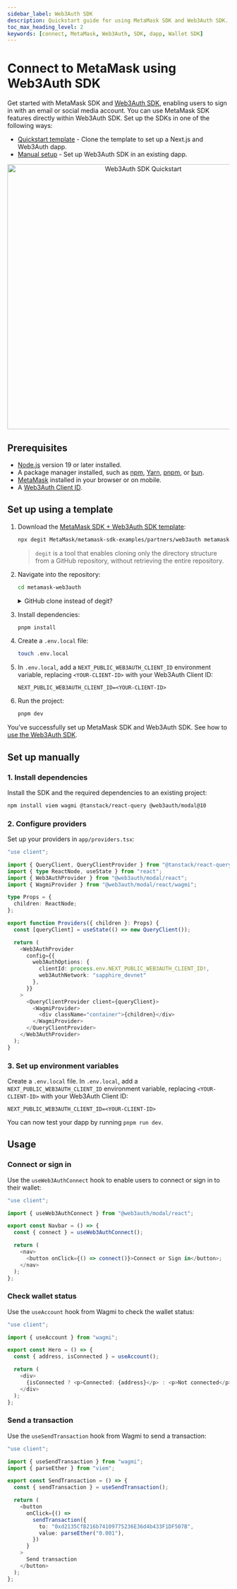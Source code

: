 ```yaml
---
sidebar_label: Web3Auth SDK
description: Quickstart guide for using MetaMask SDK and Web3Auth SDK.
toc_max_heading_level: 2
keywords: [connect, MetaMask, Web3Auth, SDK, dapp, Wallet SDK]
---
```


# Connect to MetaMask using Web3Auth SDK

Get started with MetaMask SDK and [Web3Auth SDK](https://web3auth.io/docs/),
enabling users to sign in with an email or social media account.
You can use MetaMask SDK features directly within Web3Auth SDK.
Set up the SDKs in one of the following ways:

- [Quickstart template](#set-up-using-a-template) - Clone the template to set up a Next.js and Web3Auth dapp.
- [Manual setup](#set-up-manually) - Set up Web3Auth SDK in an existing dapp.

<p align="center">
  <a href="https://metamask-web3auth-demo.vercel.app/" target="_blank">
    <img src={require("../_assets/quickstart-web3auth.png").default} alt="Web3Auth SDK Quickstart" width="600px" />
  </a>
</p>

## Prerequisites

- [Node.js](https://nodejs.org/) version 19 or later installed.
- A package manager installed, such as [npm](https://docs.npmjs.com/downloading-and-installing-node-js-and-npm), [Yarn](https://yarnpkg.com/), [pnpm](https://pnpm.io/installation), or [bun](https://bun.sh/).
- [MetaMask](https://metamask.io/) installed in your browser or on mobile.
- A [Web3Auth Client ID](https://web3auth.io/docs/dashboard/create-new-project#get-the-client-id).

## Set up using a template

1. Download the [MetaMask SDK + Web3Auth SDK template](https://github.com/MetaMask/metamask-sdk-examples/tree/main/partners/web3auth):

   ```bash
   npx degit MetaMask/metamask-sdk-examples/partners/web3auth metamask-web3auth
   ```

   > `degit` is a tool that enables cloning only the directory structure from a GitHub repository, without retrieving the entire repository.

2. Navigate into the repository:

   ```bash
   cd metamask-web3auth
   ```

    <details>
    <summary>GitHub clone instead of degit?</summary>
    <div>
    Clone the MetaMask SDK examples repository and navigate into the `partners/web3auth` directory:

   ```bash
   git clone https://github.com/MetaMask/metamask-sdk-examples
   cd metamask-sdk-examples/partners/web3auth
   ```

   > Note: _this will download the entire repository._

    </div>
    </details>

3. Install dependencies:

   ```bash
   pnpm install
   ```

4. Create a `.env.local` file:

   ```bash
   touch .env.local
   ```

5. In `.env.local`, add a `NEXT_PUBLIC_WEB3AUTH_CLIENT_ID` environment variable, replacing `<YOUR-CLIENT-ID>` with your Web3Auth Client ID:

   ```text title=".env.local"
   NEXT_PUBLIC_WEB3AUTH_CLIENT_ID=<YOUR-CLIENT-ID>
   ```

6. Run the project:

   ```bash
   pnpm dev
   ```

You've successfully set up MetaMask SDK and Web3Auth SDK.
See how to [use the Web3Auth SDK](#usage).

## Set up manually

### 1. Install dependencies

Install the SDK and the required dependencies to an existing project:

```bash npm2yarn
npm install viem wagmi @tanstack/react-query @web3auth/modal@10
```

### 2. Configure providers

Set up your providers in `app/providers.tsx`:

```typescript title="providers.tsx"
"use client";

import { QueryClient, QueryClientProvider } from "@tanstack/react-query";
import { type ReactNode, useState } from "react";
import { Web3AuthProvider } from "@web3auth/modal/react";
import { WagmiProvider } from "@web3auth/modal/react/wagmi";

type Props = {
  children: ReactNode;
};

export function Providers({ children }: Props) {
  const [queryClient] = useState(() => new QueryClient());

  return (
    <Web3AuthProvider
      config={{
        web3AuthOptions: {
          clientId: process.env.NEXT_PUBLIC_WEB3AUTH_CLIENT_ID!,
          web3AuthNetwork: "sapphire_devnet"
        },
      }}
    >
      <QueryClientProvider client={queryClient}>
        <WagmiProvider>
          <div className="container">{children}</div>
        </WagmiProvider>
      </QueryClientProvider>
    </Web3AuthProvider>
  );
}
```

### 3. Set up environment variables

Create a `.env.local` file.
In `.env.local`, add a `NEXT_PUBLIC_WEB3AUTH_CLIENT_ID` environment variable, replacing `<YOUR-CLIENT-ID>` with your Web3Auth Client ID:

```text title=".env.local"
NEXT_PUBLIC_WEB3AUTH_CLIENT_ID=<YOUR-CLIENT-ID>
```

You can now test your dapp by running `pnpm run dev`.

## Usage

### Connect or sign in

Use the `useWeb3AuthConnect` hook to enable users to connect or sign in to their wallet:

```typescript
"use client";

import { useWeb3AuthConnect } from "@web3auth/modal/react";

export const Navbar = () => {
  const { connect } = useWeb3AuthConnect();

  return (
    <nav>
      <button onClick={() => connect()}>Connect or Sign in</button>;
    </nav>
  );
};
```

### Check wallet status

Use the `useAccount` hook from Wagmi to check the wallet status:

```typescript
"use client";

import { useAccount } from "wagmi";

export const Hero = () => {
  const { address, isConnected } = useAccount();

  return (
    <div>
      {isConnected ? <p>Connected: {address}</p> : <p>Not connected</p>}
    </div>
  );
};
```

### Send a transaction

Use the `useSendTransaction` hook from Wagmi to send a transaction:

```typescript
"use client";

import { useSendTransaction } from "wagmi";
import { parseEther } from "viem";

export const SendTransaction = () => {
  const { sendTransaction } = useSendTransaction();

  return (
    <button
      onClick={() =>
        sendTransaction({
          to: "0xd2135CfB216b74109775236E36d4b433F1DF507B",
          value: parseEther("0.001"),
        })
      }
    >
      Send transaction
    </button>
  );
};
```
